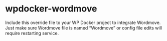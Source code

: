 # wpdocker-wordmove
Include this override file to your WP Docker project to integrate Wordmove.  Just make sure Wordmove file is named “Wordmove” or config file edits will require restarting service.
